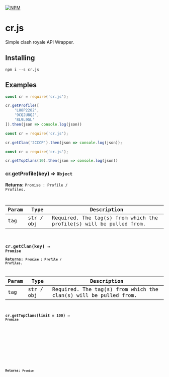 [![NPM][large-badge]][stats-link]

# cr.js
Simple clash royale API Wrapper.

## Installing

```
npm i --s cr.js
```

## Examples

```javascript
const cr = require('cr.js');

cr.getProfile([
    'L88P2282',
    '9CQ2U8QJ',
    '8L9L9GL'
]).then(json => console.log(json))
```

```javascript
const cr = require('cr.js');

cr.getClan('2CCCP').then(json => console.log(json));
```

```javascript
const cr = require('cr.js');

cr.getTopClans(10).then(json => console.log(json))
```

### cr.getProfile(key) ⇒ <code>Object</code>
**Returns:** <code>Promise<Object></code> : Profile / Profiles.

| Param | Type      | Description                                                         |
| ----- | --------- | ------------------------------------------------------------------- |
| tag   | str / obj | Required. The tag(s) from which the profile(s) will be pulled from. |

### cr.getClan(key) ⇒ <code>Promise<Object></code>
**Returns:** <code>Promise<Object></code> : Profile / Profiles.

| Param | Type      | Description                                                      |
| ----- | --------- | ---------------------------------------------------------------- |
| tag   | str / obj | Required. The tag(s) from which the clan(s) will be pulled from. |

### cr.getTopClans(limit = 100) ⇒ <code>Promise<Object></code>
**Returns:** <code>Promise<Object></code> : Profile / Profiles.

| Param | Type | Description                                             |
| ----- | ---- | ------------------------------------------------------- |
| limit | int  | Optinal. The limit of how many top clans will be pulled |

> The limit value defaults to 100.

[npm]: https://www.npmjs.com/package/cr.js
[large-badge]: https://nodei.co/npm/cr.js.png?downloads=true&downloadRank=true&stars=true
[stats-link]: https://nodei.co/npm/cr.js/
